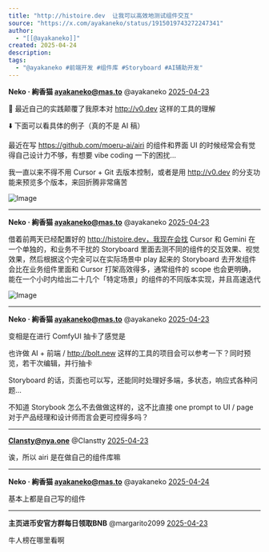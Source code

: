 ```yaml
---
title: "http://histoire.dev  让我可以高效地测试组件交互"
source: "https://x.com/ayakaneko/status/1915019743272247341"
author:
  - "[[@ayakaneko]]"
created: 2025-04-24
description:
tags:
  - "@ayakaneko #前端开发 #组件库 #Storyboard #AI辅助开发"
---
```

**Neko · 絢香猫 ayakaneko@mas.to** @ayakaneko [2025-04-23](https://x.com/ayakaneko/status/1915019743272247341)

🤯 最近自己的实践颠覆了我原本对 http://v0.dev 这样的工具的理解

⬇️ 下面可以看具体的例子（真的不是 AI 稿）

最近在写 https://github.com/moeru-ai/airi 的组件和界面 UI 的时候经常会有觉得自己设计力不够，有想要 vibe coding 一下的困扰...

我一直以来不得不用 Cursor + Git 去版本控制，或者是用 http://v0.dev 的分支功能来预览多个版本，来回折腾非常痛苦

![Image](https://pbs.twimg.com/media/GpOCp1kaYAAKMci?format=png&name=large)

---

**Neko · 絢香猫 ayakaneko@mas.to** @ayakaneko [2025-04-23](https://x.com/ayakaneko/status/1915019877167038636)

借着前两天已经配置好的 http://histoire.dev，我现在会找 Cursor 和 Gemini 在一个单独的，和业务不干扰的 Storyboard 里面去测不同的组件的交互效果、视觉效果，然后根据这个完全可以在实际场景中 play 起来的 Storyboard 去开发组件会比在业务组件里面和 Cursor 打架高效得多，通常组件的 scope 也会更明确，能在一个小时内给出二十几个「特定场景」的组件的不同版本实现，并且高速迭代

![Image](https://pbs.twimg.com/media/GpOEaxNaYAAQBsC?format=jpg&name=large)

---

**Neko · 絢香猫 ayakaneko@mas.to** @ayakaneko [2025-04-23](https://x.com/ayakaneko/status/1915020052778328103)

变相是在进行 ComfyUI 抽卡了感觉是

也许做 AI + 前端 / http://bolt.new 这样的工具的项目会可以参考一下？同时预览，若干次编辑，并行抽卡

Storyboard 的话，页面也可以写，还能同时处理好多端，多状态，响应式各种问题...

不知道 Storybook 怎么不去做做这样的，这不比直接 one prompt to UI / page 对于产品经理和设计师而言会更可控得多吗？

---

**Clansty@nya.one** @Clanstty [2025-04-23](https://x.com/Clanstty/status/1915025717252985195)

诶，所以 airi 是在做自己的组件库嘛

---

**Neko · 絢香猫 ayakaneko@mas.to** @ayakaneko [2025-04-24](https://x.com/ayakaneko/status/1915223695943139765)

基本上都是自己写的组件

---

**主页进币安官方群每日领取BNB** @margarito2099 [2025-04-23](https://x.com/margarito2099/status/1915098857702395986)

牛人榜在哪里看啊